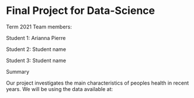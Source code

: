 # Final Project for Data-Science
Term 2021
Team members:

Student 1: Arianna Pierre

Student 2: Student name

Student 3: Student name

Summary

Our project investigates the main characteristics of peoples health in recent years. We will be using the data available at: 
